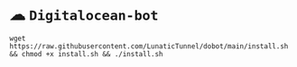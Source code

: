 # ☁ `Digitalocean-bot`

<pre><code>wget https://raw.githubusercontent.com/LunaticTunnel/dobot/main/install.sh && chmod +x install.sh && ./install.sh</code></pre>
